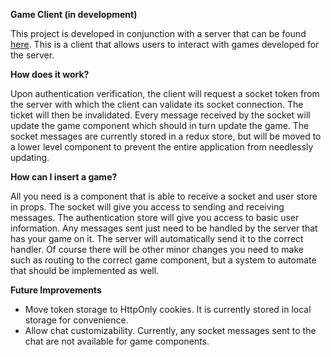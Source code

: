
**Game Client (in development)**

This project is developed in conjunction with a server that can be found [here](). This is a client that allows users to interact with games developed for the server.

**How does it work?**

Upon authentication verification, the client will request a socket token from the server with which the client can validate its socket connection. The ticket will then be invalidated. Every message received by the socket will update the game component which should in turn update the game. The socket messages are currently stored in a redux store, but will be moved to a lower level component to prevent the entire application from needlessly updating.

**How can I insert a game?**

All you need is a component that is able to receive a socket and user store in props. The socket will give you access to sending and receiving messages. The authentication store will give you access to basic user information. Any messages sent just need to be handled by the server that has your game on it. The server will automatically send it to the correct handler. Of course there will be other minor changes you need to make such as routing to the correct game component, but a system to automate that should be implemented as well.

**Future Improvements**

- Move token storage to HttpOnly cookies. It is currently stored in local storage for convenience.
- Allow chat customizability. Currently, any socket messages sent to the chat are not available for game components.

